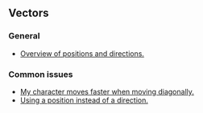 ## Vectors
### General
- [Overview of positions and directions.](Positions%20And%20Directions.md)

### Common issues
- [My character moves faster when moving diagonally.](Diagonal%20Movement.md)
- [Using a position instead of a direction.](Positions%20And%20Directions.md)
